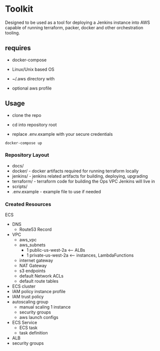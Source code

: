 Toolkit
=======

Designed to be used as a tool for deploying a Jenkins instance into
AWS capable of running terraform, packer, docker and other orchestration tooling.

## requires

* docker-compose

* Linux/Unix based OS

* ~/.aws directory with

* optional aws profile

## Usage

* clone the repo

* cd into repository root

* replace .env.example with your secure credentials

```
docker-compose up
```

### Repository Layout
* docs/
* docker/ - docker artifacts required for running terraform locally
* jenkins/ - jenkins related artifacts for building, deploying, upgrading
* terraform/ - terraform code for building the Ops VPC Jenkins will live in
* scripts/
* .env.example - example file to use if needed

### Created Resources

ECS
 + DNS
    + Route53 Record
 + VPC
    + aws_vpc
    + aws_subnets
        + 1 public-us-west-2a  <-- ALBs
        + 1 private-us-west-2a  <-- instances, LambdaFunctions
    + internet gateway
    + NAT Gateway
    + s3 endpoints
    + default Network ACLs
    + default route tables
 +  ECS cluster
   + IAM policy instance profile
   + IAM trust policy
   + autoscaling group
     + manual scaling 1 instance
     + security groups
     + aws launch configs
 + ECS Service
   + ECS task
   + task definition
 +  ALB
   + security groups
